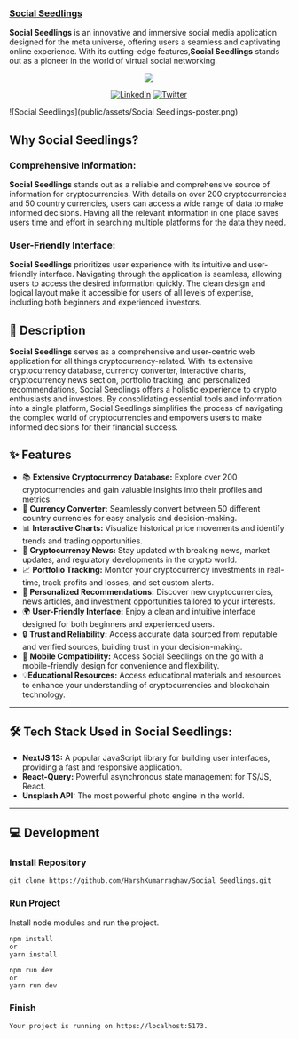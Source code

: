 ### [Social Seedlings](https://social-seedlings.vercel.app/)

**Social Seedlings** is an innovative and immersive social media application designed for the meta universe, offering users a seamless and captivating online experience. With its cutting-edge features,**Social Seedlings** stands out as a pioneer in the world of virtual social networking.

<p align="center">
<img src="https://img.shields.io/badge/Author-@HarshKumarraghav-critical" />
</p>
<div align="center">

[![LinkedIn](https://img.shields.io/badge/LinkedIn-%230077B5.svg?logo=linkedin&logoColor=white)](https://linkedin.com/in/https://www.linkedin.com/in/harsh-kumar-raghav-7285311b9/) [![Twitter](https://img.shields.io/badge/Twitter-%231DA1F2.svg?logo=Twitter&logoColor=white)](https://twitter.com/https://twitter.com/_Harsh_raghav_)

</div>

![Social Seedlings](public/assets/Social Seedlings-poster.png)

## Why Social Seedlings?

### Comprehensive Information:

**Social Seedlings** stands out as a reliable and comprehensive source of information for cryptocurrencies. With details on over 200 cryptocurrencies and 50 country currencies, users can access a wide range of data to make informed decisions. Having all the relevant information in one place saves users time and effort in searching multiple platforms for the data they need.

### User-Friendly Interface:

**Social Seedlings** prioritizes user experience with its intuitive and user-friendly interface. Navigating through the application is seamless, allowing users to access the desired information quickly. The clean design and logical layout make it accessible for users of all levels of expertise, including both beginners and experienced investors.

## 📌 Description

**Social Seedlings** serves as a comprehensive and user-centric web application for all things cryptocurrency-related. With its extensive cryptocurrency database, currency converter, interactive charts, cryptocurrency news section, portfolio tracking, and personalized recommendations, Social Seedlings offers a holistic experience to crypto enthusiasts and investors. By consolidating essential tools and information into a single platform, Social Seedlings simplifies the process of navigating the complex world of cryptocurrencies and empowers users to make informed decisions for their financial success.

## ✨ Features

- 📚 **Extensive Cryptocurrency Database:** Explore over 200 cryptocurrencies and gain valuable insights into their profiles and metrics.
- 💱 **Currency Converter:** Seamlessly convert between 50 different country currencies for easy analysis and decision-making.
- 📊 **Interactive Charts:** Visualize historical price movements and identify trends and trading opportunities.
- 📰 **Cryptocurrency News:** Stay updated with breaking news, market updates, and regulatory developments in the crypto world.
- 📈 **Portfolio Tracking:** Monitor your cryptocurrency investments in real-time, track profits and losses, and set custom alerts.
- 🤖 **Personalized Recommendations:** Discover new cryptocurrencies, news articles, and investment opportunities tailored to your interests.
- 🌍 **User-Friendly Interface:** Enjoy a clean and intuitive interface designed for both beginners and experienced users.
- 🔒 **Trust and Reliability:** Access accurate data sourced from reputable and verified sources, building trust in your decision-making.
- 📱 **Mobile Compatibility:** Access Social Seedlings on the go with a mobile-friendly design for convenience and flexibility.
- 💡**Educational Resources:** Access educational materials and resources to enhance your understanding of cryptocurrencies and blockchain technology.

---

## 🛠️ Tech Stack Used in Social Seedlings:

- **NextJS 13:** A popular JavaScript library for building user interfaces, providing a fast and responsive application.
- **React-Query:** Powerful asynchronous state management for TS/JS, React.
- **Unsplash API:** The most powerful photo engine in the world.

---

## 💻 Development

### Install Repository

```git
git clone https://github.com/HarshKumarraghav/Social Seedlings.git
```

### Run Project

Install node modules and run the project.

```
npm install
or
yarn install
```

```
npm run dev
or
yarn run dev
```

### Finish

```
Your project is running on https://localhost:5173.
```

